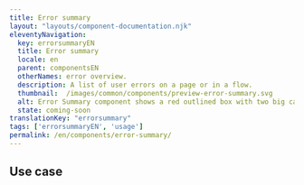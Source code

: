 ```yaml
---
title: Error summary
layout: "layouts/component-documentation.njk"
eleventyNavigation:
  key: errorsummaryEN
  title: Error summary
  locale: en
  parent: componentsEN
  otherNames: error overview.
  description: A list of user errors on a page or in a flow.
  thumbnail:  /images/common/components/preview-error-summary.svg
  alt: Error Summary component shows a red outlined box with two big cascading grey boxes and three bulleted grey small boxes indicating text.
  state: coming-soon
translationKey: "errorsummary"
tags: ['errorsummaryEN', 'usage']
permalink: /en/components/error-summary/
---
```


## Use case
